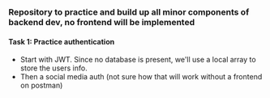 ### Repository to practice and build up all minor components of backend dev, no frontend will be implemented
#### Task 1: Practice authentication
* Start with JWT. Since no database is present, we'll use a local array to store the users info. 
* Then a social media auth (not sure how that will work without a frontend on postman)